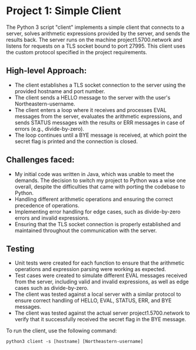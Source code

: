 
# Project 1: Simple Client

The Python 3 script "client" implements a simple client that connects to a server, solves arithmetic expressions provided by the server, and sends the results back. The server runs on the machine project1.5700.network and listens for requests on a TLS socket bound to port 27995. This client uses the custom protocol specified in the project requirements.

## High-level Approach:

- The client establishes a TLS socket connection to the server using the provided hostname and port number.
- The client sends a HELLO message to the server with the user's Northeastern-username.
- The client enters a loop where it receives and processes EVAL messages from the server, evaluates the arithmetic expressions, and sends STATUS messages with the results or ERR messages in case of errors (e.g., divide-by-zero).
- The loop continues until a BYE message is received, at which point the secret flag is printed and the connection is closed.

## Challenges faced:

- My initial code was written in Java, which was unable to meet the demands. The decision to switch my project to Python was a wise one overall, despite the difficulties that came with porting the codebase to Python.
- Handling different arithmetic operations and ensuring the correct precedence of operations.
- Implementing error handling for edge cases, such as divide-by-zero errors and invalid expressions.
- Ensuring that the TLS socket connection is properly established and maintained throughout the communication with the server.

## Testing
- Unit tests were created for each function to ensure that the arithmetic operations and expression parsing were working as expected.
- Test cases were created to simulate different EVAL messages received from the server, including valid and invalid expressions, as well as edge cases such as divide-by-zero.
- The client was tested against a local server with a similar protocol to ensure correct handling of HELLO, EVAL, STATUS, ERR, and BYE messages.
- The client was tested against the actual server project1.5700.network to verify that it successfully received the secret flag in the BYE message.
    
To run the client, use the following command:

    python3 client -s [hostname] [Northeastern-username]


